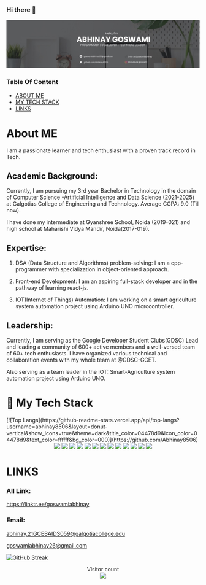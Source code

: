 ### Hi there 👋
<div>

![Profile Banner](/Banner.jpg)

</div>


### Table Of Content
- [ABOUT ME](#about-me)
- [MY TECH STACK](#my-tech-stack)
- [LINKS](#links)

# About ME
I am a passionate learner and tech enthusiast with a proven track record in Tech.
 
## Academic Background:

Currently, I am pursuing my 3rd year Bachelor in Technology in the domain of Computer Science -Artificial Intelligence and Data Science (2021-2025) at Galgotias College of Engineering and Technology.
Average CGPA: 9.0 (Till now).

I have done my intermediate at Gyanshree School, Noida (2019-021) and high school at Maharishi Vidya Mandir, Noida(2017-019).

## Expertise:

1. DSA (Data Structure and Algorithms) problem-solving: I am a cpp-programmer with specialization in object-oriented approach.
   
2. Front-end Development: I am an aspiring full-stack developer and in the pathway of learning react-js.
   
3. IOT(Internet of Things) Automation: I am working on a smart agriculture system automation project using Arduino UNO microcontroller. 

## Leadership:

Currently, I am serving as the Google Developer Student Clubs(GDSC) Lead and leading a community of 600+ active members and a well-versed team of 60+ tech enthusiasts. 
I have organized various technical and collaboration events with my whole team at @GDSC-GCET.

Also serving as a team leader in the IOT: Smart-Agriculture system automation project using Arduino UNO.


# 🚀 My Tech Stack

<div display="flex">
<div>
[![Top Langs](https://github-readme-stats.vercel.app/api/top-langs?username=abhinay8506&layout=donut-vertical&show_icons=true&theme=dark&title_color=04478d9&icon_color=04478d9&text_color=ffffff&bg_color=000)](https://github.com/Abhinay8506)
</div>
<div align="center">
<img src="https://img.shields.io/badge/react-%23323330.svg?style=for-the-badge&logo=react&logoColor=%#61DBFB">
<img src="https://img.shields.io/badge/javascript-%23323330.svg?style=for-the-badge&logo=javascript&logoColor=%23F7DF1E">
<img src="https://img.shields.io/badge/css3-%231572B6.svg?style=for-the-badge&logo=css3&logoColor=white">
<img src="https://img.shields.io/badge/html5-%23E34F26.svg?style=for-the-badge&logo=html5&logoColor=white">
<img src="https://img.shields.io/badge/python-3670A0?style=for-the-badge&logo=python&logoColor=ffdd54">
<img src="https://img.shields.io/badge/node.js-6DA55F?style=for-the-badge&logo=node.js&logoColor=white">
<img src="https://img.shields.io/badge/bootstrap-%23563D7C.svg?style=for-the-badge&logo=bootstrap&logoColor=white">
<img src="https://img.shields.io/badge/tailwindcss-%2338B2AC.svg?style=for-the-badge&logo=tailwind-css&logoColor=white">


<img src="https://img.shields.io/badge/mysql-%2300f.svg?style=for-the-badge&logo=mysql&logoColor=white">
<img src="https://img.shields.io/badge/figma-%23F24E1E.svg?style=for-the-badge&logo=figma&logoColor=white">

<img src="https://img.shields.io/badge/netlify-%23000000.svg?style=for-the-badge&logo=netlify&logoColor=#00C7B7">
<img src="https://img.shields.io/badge/vercel-%23000000.svg?style=for-the-badge&logo=vercel&logoColor=white">
<img src="https://img.shields.io/badge/markdown-%23000000.svg?style=for-the-badge&logo=markdown&logoColor=white">
</div>
</div>



<!-- ![image](https://www.researchsnipers.com/wp-content/uploads/2020/10/Programming-Language.png) -->

# LINKS
### All Link:
https://linktr.ee/goswamiabhinay

### Email:
abhinay.21GCEBAIDS059@galgotiacollege.edu

goswamiabhinay26@gmail.com

[![GitHub Streak](https://streak-stats.demolab.com?user=Abhinay8506&card_width=500)](https://git.io/streak-stats)

<p align="center"> 
  Visitor count<br>
  <img src="https://profile-counter.glitch.me/Abhinay8506/count.svg" />
</p>

